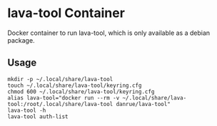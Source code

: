 lava-tool Container
===================

Docker container to run lava-tool, which is only available as a debian package.

Usage
-----

    mkdir -p ~/.local/share/lava-tool
    touch ~/.local/share/lava-tool/keyring.cfg
    chmod 600 ~/.local/share/lava-tool/keyring.cfg
    alias lava-tool="docker run --rm -v ~/.local/share/lava-tool:/root/.local/share/lava-tool danrue/lava-tool"
    lava-tool -h
    lava-tool auth-list


